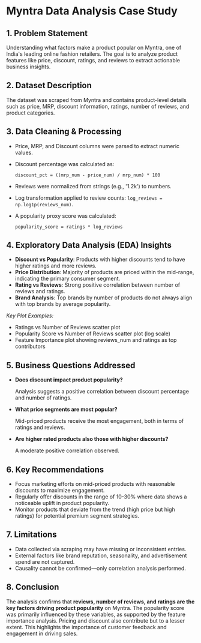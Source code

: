 
# Myntra Data Analysis Case Study

## 1. Problem Statement
Understanding what factors make a product popular on Myntra, one of India's leading online fashion retailers. The goal is to analyze product features like price, discount, ratings, and reviews to extract actionable business insights.

## 2. Dataset Description
The dataset was scraped from Myntra and contains product-level details such as price, MRP, discount information, ratings, number of reviews, and product categories.

## 3. Data Cleaning & Processing
- Price, MRP, and Discount columns were parsed to extract numeric values.
- Discount percentage was calculated as:

    ```
    discount_pct = ((mrp_num - price_num) / mrp_num) * 100
    ```
- Reviews were normalized from strings (e.g., '1.2k') to numbers.
- Log transformation applied to review counts: `log_reviews = np.log1p(reviews_num)`.
- A popularity proxy score was calculated:

    ```
    popularity_score = ratings * log_reviews
    ```

## 4. Exploratory Data Analysis (EDA) Insights
- **Discount vs Popularity**: Products with higher discounts tend to have higher ratings and more reviews.
- **Price Distribution**: Majority of products are priced within the mid-range, indicating the primary consumer segment.
- **Rating vs Reviews**: Strong positive correlation between number of reviews and ratings.
- **Brand Analysis**: Top brands by number of products do not always align with top brands by average popularity.

_Key Plot Examples:_
- Ratings vs Number of Reviews scatter plot
- Popularity Score vs Number of Reviews scatter plot (log scale)
- Feature Importance plot showing reviews_num and ratings as top contributors

## 5. Business Questions Addressed
- **Does discount impact product popularity?**

  Analysis suggests a positive correlation between discount percentage and number of ratings.
- **What price segments are most popular?**

  Mid-priced products receive the most engagement, both in terms of ratings and reviews.
- **Are higher rated products also those with higher discounts?**

  A moderate positive correlation observed.

## 6. Key Recommendations
- Focus marketing efforts on mid-priced products with reasonable discounts to maximize engagement.
- Regularly offer discounts in the range of 10-30% where data shows a noticeable uplift in product popularity.
- Monitor products that deviate from the trend (high price but high ratings) for potential premium segment strategies.

## 7. Limitations
- Data collected via scraping may have missing or inconsistent entries.
- External factors like brand reputation, seasonality, and advertisement spend are not captured.
- Causality cannot be confirmed—only correlation analysis performed.

## 8. Conclusion
The analysis confirms that **reviews, number of reviews, and ratings are the key factors driving product popularity** on Myntra. The popularity score was primarily influenced by these variables, as supported by the feature importance analysis. Pricing and discount also contribute but to a lesser extent. This highlights the importance of customer feedback and engagement in driving sales.

